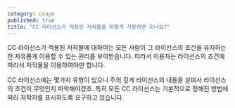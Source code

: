 ```yaml
---
category: usage
published: true
title: "CC 라이선스가 적용된 저작물을 어떻게 사용하면 되나요?"
---
```





CC 라이선스가 적용된 저작물에 대하여는 모든 사람이 그 라이선스의 조건을 유지하는 한 자유롭게 이용할 수 있는 권리를 부여받습니다. 따라서 이용자는 라이선스의 조건에 따라서 저작물을 이용하여야만 합니다.

CC 라이선스에는 몇가지 유형이 있으니 주의 깊게 라이선스의 내용을 살펴서 라이선스의 조건이 무엇인지 파악해야겠죠. 특히 모든 CC 라이선스는 기본적으로 정해진 방법에 따라 저작자를 표시하도록 요구하고 있습니다.
